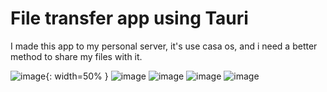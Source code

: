 # File transfer app using Tauri

I made this app to my personal server, it's use casa os, and i need a better method to share my files with it.


![image](https://github.com/androsgithub/file-transfer-tauri-app/assets/145170240/043b64f2-595f-4886-bd14-a35b1f0d1feb){: width=50% }
![image](https://github.com/androsgithub/file-transfer-tauri-app/assets/145170240/4057d2b6-fddd-45cd-a7af-8ffbea7f86bf)
![image](https://github.com/androsgithub/file-transfer-tauri-app/assets/145170240/df6456bc-a993-411e-80b3-07046321a4de)
![image](https://github.com/androsgithub/file-transfer-tauri-app/assets/145170240/05e11708-6460-4d27-b45d-aec892255ab7)
![image](https://github.com/androsgithub/file-transfer-tauri-app/assets/145170240/8e301ca0-8cea-4c14-bf5b-a9f8f049719c)

